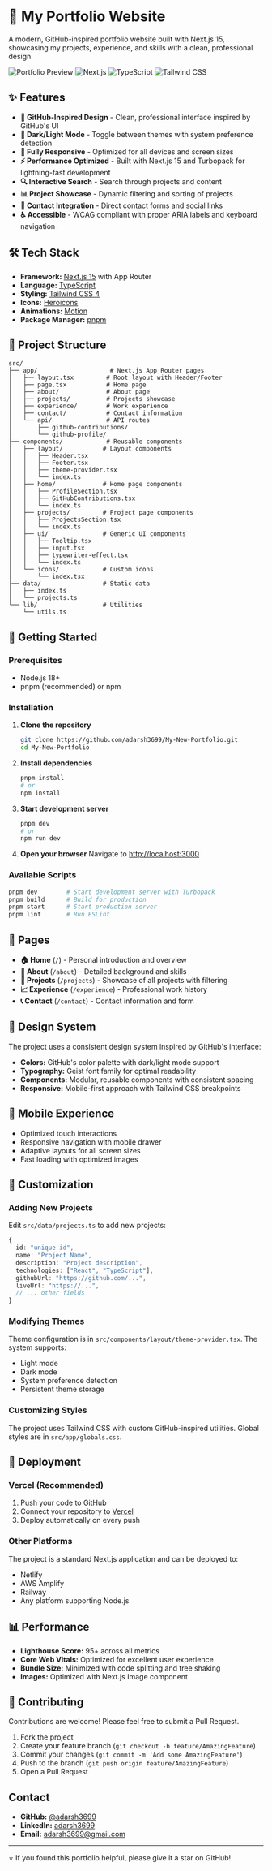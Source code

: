 # 🚀 My Portfolio Website

A modern, GitHub-inspired portfolio website built with Next.js 15, showcasing my projects, experience, and skills with a clean, professional design.

![Portfolio Preview](https://img.shields.io/badge/Status-Live-brightgreen) ![Next.js](https://img.shields.io/badge/Next.js-15.3.5-black) ![TypeScript](https://img.shields.io/badge/TypeScript-5-blue) ![Tailwind CSS](https://img.shields.io/badge/Tailwind_CSS-4-38B2AC)

## ✨ Features

-   **🎨 GitHub-Inspired Design** - Clean, professional interface inspired by GitHub's UI
-   **🌙 Dark/Light Mode** - Toggle between themes with system preference detection
-   **📱 Fully Responsive** - Optimized for all devices and screen sizes
-   **⚡ Performance Optimized** - Built with Next.js 15 and Turbopack for lightning-fast development
-   **🔍 Interactive Search** - Search through projects and content
-   **📊 Project Showcase** - Dynamic filtering and sorting of projects
-   **🎯 Contact Integration** - Direct contact forms and social links
-   **♿ Accessible** - WCAG compliant with proper ARIA labels and keyboard navigation

## 🛠️ Tech Stack

-   **Framework:** [Next.js 15](https://nextjs.org/) with App Router
-   **Language:** [TypeScript](https://www.typescriptlang.org/)
-   **Styling:** [Tailwind CSS 4](https://tailwindcss.com/)
-   **Icons:** [Heroicons](https://heroicons.com/)
-   **Animations:** [Motion](https://motion.dev/)
-   **Package Manager:** [pnpm](https://pnpm.io/)

## 📁 Project Structure

```
src/
├── app/                    # Next.js App Router pages
│   ├── layout.tsx         # Root layout with Header/Footer
│   ├── page.tsx           # Home page
│   ├── about/             # About page
│   ├── projects/          # Projects showcase
│   ├── experience/        # Work experience
│   ├── contact/           # Contact information
│   └── api/               # API routes
│       ├── github-contributions/
│       └── github-profile/
├── components/            # Reusable components
│   ├── layout/           # Layout components
│   │   ├── Header.tsx
│   │   ├── Footer.tsx
│   │   ├── theme-provider.tsx
│   │   └── index.ts
│   ├── home/             # Home page components
│   │   ├── ProfileSection.tsx
│   │   ├── GitHubContributions.tsx
│   │   └── index.ts
│   ├── projects/         # Project page components
│   │   ├── ProjectsSection.tsx
│   │   └── index.ts
│   ├── ui/               # Generic UI components
│   │   ├── Tooltip.tsx
│   │   ├── input.tsx
│   │   ├── typewriter-effect.tsx
│   │   └── index.ts
│   └── icons/            # Custom icons
│       └── index.tsx
├── data/                 # Static data
│   ├── index.ts
│   └── projects.ts
└── lib/                  # Utilities
    └── utils.ts
```

## 🚀 Getting Started

### Prerequisites

-   Node.js 18+
-   pnpm (recommended) or npm

### Installation

1. **Clone the repository**

    ```bash
    git clone https://github.com/adarsh3699/My-New-Portfolio.git
    cd My-New-Portfolio
    ```

2. **Install dependencies**

    ```bash
    pnpm install
    # or
    npm install
    ```

3. **Start development server**

    ```bash
    pnpm dev
    # or
    npm run dev
    ```

4. **Open your browser**
   Navigate to [http://localhost:3000](http://localhost:3000)

### Available Scripts

```bash
pnpm dev        # Start development server with Turbopack
pnpm build      # Build for production
pnpm start      # Start production server
pnpm lint       # Run ESLint
```

## 📄 Pages

-   **🏠 Home** (`/`) - Personal introduction and overview
-   **👤 About** (`/about`) - Detailed background and skills
-   **💼 Projects** (`/projects`) - Showcase of all projects with filtering
-   **📈 Experience** (`/experience`) - Professional work history
-   **📞 Contact** (`/contact`) - Contact information and form

## 🎨 Design System

The project uses a consistent design system inspired by GitHub's interface:

-   **Colors:** GitHub's color palette with dark/light mode support
-   **Typography:** Geist font family for optimal readability
-   **Components:** Modular, reusable components with consistent spacing
-   **Responsive:** Mobile-first approach with Tailwind CSS breakpoints

## 📱 Mobile Experience

-   Optimized touch interactions
-   Responsive navigation with mobile drawer
-   Adaptive layouts for all screen sizes
-   Fast loading with optimized images

## 🔧 Customization

### Adding New Projects

Edit `src/data/projects.ts` to add new projects:

```typescript
{
  id: "unique-id",
  name: "Project Name",
  description: "Project description",
  technologies: ["React", "TypeScript"],
  githubUrl: "https://github.com/...",
  liveUrl: "https://...",
  // ... other fields
}
```

### Modifying Themes

Theme configuration is in `src/components/layout/theme-provider.tsx`. The system supports:

-   Light mode
-   Dark mode
-   System preference detection
-   Persistent theme storage

### Customizing Styles

The project uses Tailwind CSS with custom GitHub-inspired utilities. Global styles are in `src/app/globals.css`.

## 🚀 Deployment

### Vercel (Recommended)

1. Push your code to GitHub
2. Connect your repository to [Vercel](https://vercel.com)
3. Deploy automatically on every push

### Other Platforms

The project is a standard Next.js application and can be deployed to:

-   Netlify
-   AWS Amplify
-   Railway
-   Any platform supporting Node.js

## 📊 Performance

-   **Lighthouse Score:** 95+ across all metrics
-   **Core Web Vitals:** Optimized for excellent user experience
-   **Bundle Size:** Minimized with code splitting and tree shaking
-   **Images:** Optimized with Next.js Image component

## 🤝 Contributing

Contributions are welcome! Please feel free to submit a Pull Request.

1. Fork the project
2. Create your feature branch (`git checkout -b feature/AmazingFeature`)
3. Commit your changes (`git commit -m 'Add some AmazingFeature'`)
4. Push to the branch (`git push origin feature/AmazingFeature`)
5. Open a Pull Request

## Contact

-   **GitHub:** [@adarsh3699](https://github.com/adarsh3699)
-   **LinkedIn:** [adarsh3699](https://linkedin.com/in/adarsh3699)
-   **Email:** adarsh3699@gmail.com

---

⭐ If you found this portfolio helpful, please give it a star on GitHub!
